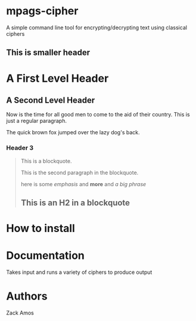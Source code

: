 # mpags-cipher
A simple command line tool for encrypting/decrypting text using classical ciphers

## This is smaller header

A First Level Header
====================

A Second Level Header
---------------------

Now is the time for all good men to come to
the aid of their country. This is just a
regular paragraph.

The quick brown fox jumped over the lazy
dog's back.

### Header 3

> This is a blockquote.
> 
> This is the second paragraph in the blockquote.
>
>here is some *emphasis* and **more** and _a big phrase_ 
>
> ## This is an H2 in a blockquote

# How to install

# Documentation
Takes input and runs a variety of ciphers to produce output

# Authors
Zack Amos




